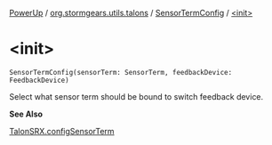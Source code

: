 [PowerUp](../../index.md) / [org.stormgears.utils.talons](../index.md) / [SensorTermConfig](index.md) / [&lt;init&gt;](./-init-.md)

# &lt;init&gt;

`SensorTermConfig(sensorTerm: SensorTerm, feedbackDevice: FeedbackDevice)`

Select what sensor term should be bound to switch feedback device.

**See Also**

[TalonSRX.configSensorTerm](#)


